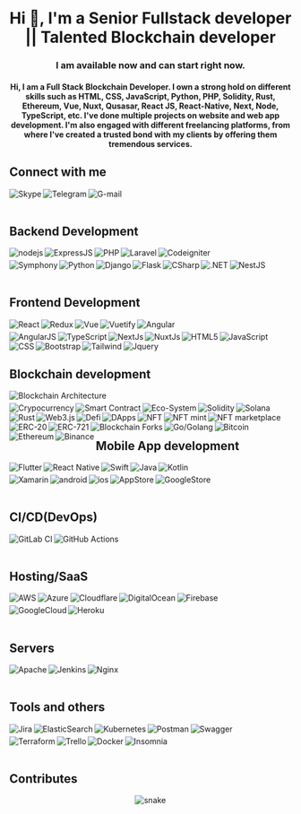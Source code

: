 
<h1 align="center">Hi 👋, I'm a Senior Fullstack developer || Talented Blockchain developer</h1>
<h3 align="center">I am available now and can start right now.</h3>

<h4 align="center">Hi, I am a Full Stack Blockchain Developer. I own a strong hold on different skills such as HTML, CSS, JavaScript, Python, PHP, Solidity, Rust, Ethereum, Vue, Nuxt, Qusasar, React JS, React-Native, Next, Node, TypeScript, etc. I've done multiple projects on website and web app development. I'm also engaged with different freelancing platforms, from where I've created a trusted bond with my clients by offering them tremendous services.</h4>

##

## Connect with me

[<img align="left" alt="Skype" src="https://img.shields.io/badge/Skype-%2300AFF0.svg?style=for-the-badge&logo=Skype&logoColor=white" />](https://join.skype.com/invite/uwR1k7qIR5Bd)
[<img align="left" alt="Telegram" src="https://img.shields.io/badge/Telegram-2CA5E0?style=for-the-badge&logo=telegram&logoColor=white" />](https://t.me/Magnus1114)

[<img align="left" alt="G-mail" src="https://img.shields.io/badge/Gmail-D14836?style=for-the-badge&logo=gmail&logoColor=white" />](https://mail.google.com/mail/?view=cm&fs=1&to=magnus.masculus1114@gmail.com&su=SUBJECT&body=BODY)


<br>
<br>

## Backend Development

<img align="left" alt="nodejs" src="https://img.shields.io/badge/node.js%20-%2343853D.svg?&style=for-the-badge&logo=node.js&logoColor=white" />
<img align="left" alt="ExpressJS" src="https://img.shields.io/badge/express.js-%23404d59.svg?style=for-the-badge&logo=express&logoColor=%2361DAFB" />
<img align="left" alt="PHP" src="https://img.shields.io/badge/php-%23777BB4.svg?style=for-the-badge&logo=php&logoColor=white"/>
<img align="left" alt="Laravel" src="https://img.shields.io/badge/laravel-%23FF2D20.svg?style=for-the-badge&logo=laravel&logoColor=white"/>
<img align="left" alt="Codeigniter" src="https://img.shields.io/badge/CodeIgniter-%23EF4223.svg?style=for-the-badge&logo=codeIgniter&logoColor=white"/>

#

<img align="left" alt="Symphony" src="https://img.shields.io/badge/symfony-%23000000.svg?style=for-the-badge&logo=symfony&logoColor=white"/>
<img align="left" alt="Python" src="https://img.shields.io/badge/python-3670A0?style=for-the-badge&logo=python&logoColor=ffdd54"/>
<img align="left" alt="Django" src="https://img.shields.io/badge/django-%23092E20.svg?style=for-the-badge&logo=django&logoColor=white"/>
<img align="left" alt="Flask" src="https://img.shields.io/badge/flask-%23000.svg?style=for-the-badge&logo=flask&logoColor=white"/>
<img align="left" alt="CSharp" src="https://img.shields.io/badge/c%23-%23239120.svg?style=for-the-badge&logo=c-sharp&logoColor=white"/>
<img align="left" alt=".NET" src="https://img.shields.io/badge/.NET-5C2D91?style=for-the-badge&logo=.net&logoColor=white"/>

#

<img align="left" alt="NestJS" src="https://img.shields.io/badge/nestjs-%23E0234E.svg?style=for-the-badge&logo=nestjs&logoColor=white"/>

<br>
<br>

## Frontend Development

<img align="left" alt="React" src="https://img.shields.io/badge/react-%2320232a.svg?style=for-the-badge&logo=react&logoColor=%2361DAFB"/>
<img align="left" alt="Redux" src="https://img.shields.io/badge/redux-%23593d88.svg?style=for-the-badge&logo=redux&logoColor=white"/>
<img align="left" alt="Vue" src="https://img.shields.io/badge/vuejs-%2335495e.svg?style=for-the-badge&logo=vuedotjs&logoColor=%234FC08D"/>
<img align="left" alt="Vuetify" src="https://img.shields.io/badge/Vuetify-1867C0?style=for-the-badge&logo=vuetify&logoColor=AEDDFF"/>
<img align="left" alt="Angular" src="https://img.shields.io/badge/angular-%23DD0031.svg?style=for-the-badge&logo=angular&logoColor=white"/>

#

<img align="left" alt="AngularJS" src="https://img.shields.io/badge/angular.js-%23E23237.svg?style=for-the-badge&logo=angularjs&logoColor=white"/>
<img align="left" alt="TypeScript" src="https://img.shields.io/badge/typescript-%23007ACC.svg?style=for-the-badge&logo=typescript&logoColor=white"/>
<img align="left" alt="NextJs" src="https://img.shields.io/badge/Next-black?style=for-the-badge&logo=next.js&logoColor=white"/>
<img align="left" alt="NuxtJs" src="https://img.shields.io/badge/Nuxt-black?style=for-the-badge&logo=nuxt.js&logoColor=white"/>
<img align="left" alt="HTML5" src="https://img.shields.io/badge/html5-%23E34F26.svg?style=for-the-badge&logo=html5&logoColor=white"/>

#

<img align="left" alt="JavaScript" src="https://img.shields.io/badge/javascript-%23323330.svg?style=for-the-badge&logo=javascript&logoColor=%23F7DF1E"/>
<img align="left" alt="CSS" src="https://img.shields.io/badge/css3-%231572B6.svg?style=for-the-badge&logo=css3&logoColor=white"/>
<img align="left" alt="Bootstrap" src="https://img.shields.io/badge/bootstrap-%23563D7C.svg?style=for-the-badge&logo=bootstrap&logoColor=white"/>
<img align="left" alt="Tailwind" src="https://img.shields.io/badge/tailwindcss-%2338B2AC.svg?style=for-the-badge&logo=tailwind-css&logoColor=white"/>
<img align="left" alt="Jquery" src="https://img.shields.io/badge/jquery-%230769AD.svg?style=for-the-badge&logo=jquery&logoColor=white"/>
<br>
<br>

## Blockchain development

<img align="left" alt="Blockchain Architecture" src="https://img.shields.io/badge/Blockchain Architecture-%23363636.svg?style=for-the-badge&logo=solidity&logoColor=white" />

#

<img align="left" alt="Crypocurrency" src="https://img.shields.io/badge/Crypocurrency-%23363636.svg?style=for-the-badge&logo=solidity&logoColor=white" />
<img align="left" alt="Smart Contract" src="https://img.shields.io/badge/Smart Contract-%23363636.svg?style=for-the-badge&logo=solidity&logoColor=white" />
<img align="left" alt="Eco-System" src="https://img.shields.io/badge/Eco-System-%23363636.svg?style=for-the-badge&logo=solidity&logoColor=white" />
<img align="left" alt="Solidity" src="https://img.shields.io/badge/Solidity-%23363636.svg?style=for-the-badge&logo=solidity&logoColor=white" />
<img align="left" alt="Solana" src="https://img.shields.io/badge/Solana-%23363636.svg?style=for-the-badge&logo=solidity&logoColor=white" />

#

<img align="left" alt="Rust" src="https://img.shields.io/badge/rust-%23000000.svg?style=for-the-badge&logo=rust&logoColor=white" />
<img align="left" alt="Web3.js" src="https://img.shields.io/badge/Web3.js-%23363636.svg?style=for-the-badge&logo=solidity&logoColor=white" />
<img align="left" alt="Defi" src="https://img.shields.io/badge/Defi-%23363636.svg?style=for-the-badge&logo=solidity&logoColor=white" />
<img align="left" alt="DApps" src="https://img.shields.io/badge/DApps-%23363636.svg?style=for-the-badge&logo=solidity&logoColor=white" />
<img align="left" alt="NFT" src="https://img.shields.io/badge/NFT-%23363636.svg?style=for-the-badge&logo=solidity&logoColor=white" />

#

<img align="left" alt="NFT mint" src="https://img.shields.io/badge/NFT mint-%23363636.svg?style=for-the-badge&logo=solidity&logoColor=white" />
<img align="left" alt="NFT marketplace" src="https://img.shields.io/badge/NFT marketplace-%23363636.svg?style=for-the-badge&logo=solidity&logoColor=white" />
<img align="left" alt="ERC-20" src="https://img.shields.io/badge/ERC-20-%23363636.svg?style=for-the-badge&logo=solidity&logoColor=white" />
<img align="left" alt="ERC-721" src="https://img.shields.io/badge/ERC-721-%23363636.svg?style=for-the-badge&logo=solidity&logoColor=white" />
<img align="left" alt="Blockchain Forks" src="https://img.shields.io/badge/Blockchain Forks-%23363636.svg?style=for-the-badge&logo=solidity&logoColor=white" />

#

<img align="left" alt="Go/Golang" src="https://img.shields.io/badge/go-%2300ADD8.svg?style=for-the-badge&logo=go&logoColor=white" />
<img align="left" alt="Bitcoin" src="https://img.shields.io/badge/Bitcoin-000?style=for-the-badge&logo=bitcoin&logoColor=white" />
<img align="left" alt="Ethereum" src="https://img.shields.io/badge/Ethereum-3C3C3D?style=for-the-badge&logo=Ethereum&logoColor=white" />

#

<img align="left" alt="Binance" src="https://img.shields.io/badge/Binance-FCD535?style=for-the-badge&logo=binance&logoColor=white" />


<br>
<br>

## Mobile App development

<img align="left" alt="Flutter" src="https://img.shields.io/badge/Flutter-%2302569B.svg?style=for-the-badge&logo=Flutter&logoColor=white"/>
<img align="left" alt="React Native" src="https://img.shields.io/badge/react_native-%2361DAFB.svg?style=for-the-badge&logo=react&logoColor=%23ffffff"/>
<img align="left" alt="Swift" src="https://img.shields.io/badge/swift-F54A2A?style=for-the-badge&logo=swift&logoColor=white"/>
<img align="left" alt="Java" src="https://img.shields.io/badge/java-%23ED8B00.svg?style=for-the-badge&logo=java&logoColor=white"/>
<img align="left" alt="Kotlin" src="https://img.shields.io/badge/kotlin-%230095D5.svg?style=for-the-badge&logo=kotlin&logoColor=white"/>

#

<img align="left" alt="Xamarin" src="https://img.shields.io/badge/Xamarin-3199DC?style=for-the-badge&logo=xamarin&logoColor=white"/>
<img align="left" alt="android" src="https://img.shields.io/badge/Android-3DDC84?logo=android&logoColor=white&style=for-the-badge" />
<img align="left" alt="ios" src="https://img.shields.io/badge/iOS%20-%236DB33F.svg?&style=for-the-badge&logo=apple&logoColor=white" />
<img align="left" alt="AppStore" src="https://img.shields.io/badge/App_Store-0D96F6?style=for-the-badge&logo=app-store&logoColor=white" />
<img align="left" alt="GoogleStore" src="https://img.shields.io/badge/Google_Play-414141?style=for-the-badge&logo=google-play&logoColor=white" />

<br>
<br>



## CI/CD(DevOps)

<img align="left" alt="GitLab CI" src="https://img.shields.io/badge/gitlab%20ci-%23181717.svg?style=for-the-badge&logo=gitlab&logoColor=white" />
<img align="left" alt="GitHub Actions" src="https://img.shields.io/badge/github%20actions-%232671E5.svg?style=for-the-badge&logo=githubactions&logoColor=white" />
<br>
<br>

## Hosting/SaaS

<img align="left" alt="AWS" src="https://img.shields.io/badge/AWS-%23FF9900.svg?style=for-the-badge&logo=amazon-aws&logoColor=white" />
<img align="left" alt="Azure" src="https://img.shields.io/badge/azure-%230072C6.svg?style=for-the-badge&logo=microsoftazure&logoColor=white" />
<img align="left" alt="Cloudflare" src="https://img.shields.io/badge/Cloudflare-F38020?style=for-the-badge&logo=Cloudflare&logoColor=white" />
<img align="left" alt="DigitalOcean" src="https://img.shields.io/badge/DigitalOcean-%230167ff.svg?style=for-the-badge&logo=digitalOcean&logoColor=white" />
<img align="left" alt="Firebase" src="https://img.shields.io/badge/firebase-%23039BE5.svg?style=for-the-badge&logo=firebase" />

#

<img align="left" alt="GoogleCloud" src="https://img.shields.io/badge/GoogleCloud-%234285F4.svg?style=for-the-badge&logo=google-cloud&logoColor=white" />
<img align="left" alt="Heroku" src="https://img.shields.io/badge/heroku-%23430098.svg?style=for-the-badge&logo=heroku&logoColor=white" />
<br>
<br>

## Servers

<img align="left" alt="Apache" src="https://img.shields.io/badge/apache-%23D42029.svg?style=for-the-badge&logo=apache&logoColor=white" />
<img align="left" alt="Jenkins" src="https://img.shields.io/badge/jenkins-%232C5263.svg?style=for-the-badge&logo=jenkins&logoColor=white" />
<img align="left" alt="Nginx" src="https://img.shields.io/badge/nginx-%23009639.svg?style=for-the-badge&logo=nginx&logoColor=white" />

<br>
<br>

## Tools and others

<img align="left" alt="Jira" src="https://img.shields.io/badge/jira-%230A0FFF.svg?style=for-the-badge&logo=jira&logoColor=white" />
<img align="left" alt="ElasticSearch" src="https://img.shields.io/badge/-ElasticSearch-005571?style=for-the-badge&logo=elasticsearch" />
<img align="left" alt="Kubernetes" src="https://img.shields.io/badge/kubernetes-%23326ce5.svg?style=for-the-badge&logo=kubernetes&logoColor=white" />
<img align="left" alt="Postman" src="https://img.shields.io/badge/Postman-FF6C37?style=for-the-badge&logo=postman&logoColor=white" />
<img align="left" alt="Swagger" src="https://img.shields.io/badge/-Swagger-%23Clojure?style=for-the-badge&logo=swagger&logoColor=white" />

#

<img align="left" alt="Terraform" src="https://img.shields.io/badge/terraform-%235835CC.svg?style=for-the-badge&logo=terraform&logoColor=white" />
<img align="left" alt="Trello" src="https://img.shields.io/badge/Trello-%23026AA7.svg?style=for-the-badge&logo=Trello&logoColor=white" />
<img align="left" alt="Docker" src="https://img.shields.io/badge/docker-%230db7ed.svg?style=for-the-badge&logo=docker&logoColor=white" />
<img align="left" alt="Insomnia" src="https://img.shields.io/badge/Insomnia-black?style=for-the-badge&logo=insomnia&logoColor=5849BE" />


<br>
<br>

## Contributes

<p align="center">
  <img src="https://github.com/akshitagupta15june/akshitagupta15june/blob/output/github-contribution-grid-snake.svg" alt="snake"></center>
</p>
